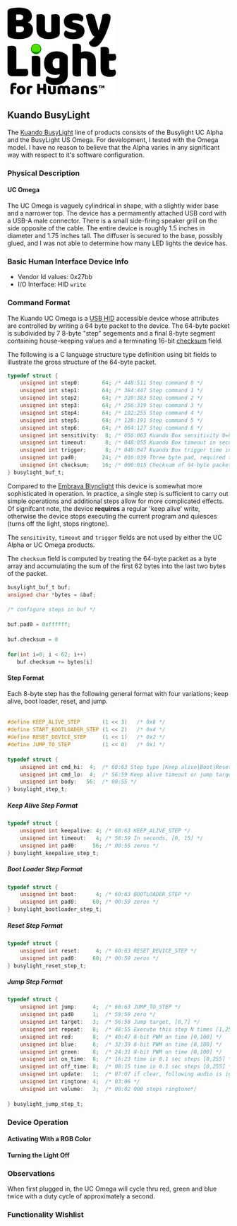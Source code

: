 ![BusyLight Project Logo][1]

## Kuando BusyLight

The [Kuando BusyLight][0] line of products consists of the Busylight UC Alpha and the
BusyLight US Omega. For development, I tested with the Omega model. I have no
reason to believe that the Alpha varies in any significant way with respect to
it's software configuration.

### Physical Description

#### UC Omega

The UC Omega is vaguely cylindrical in shape, with a slightly wider
base and a narrower top. The device has a permamently attached USB
cord with a USB-A male connector. There is a small side-firing speaker
grill on the side opposite of the cable. The entire device is roughly
1.5 inches in diameter and 1.75 inches tall. The diffuser is secured
to the base, possibly glued, and I was not able to determine how many
LED lights the device has. 

### Basic Human Interface Device Info

- Vendor Id values: 0x27bb
- I/O Interface: HID `write`

### Command Format

The Kuando UC Omega is a [USB HID][H] accessible device whose
attributes are controlled by writing a 64 byte packet to the device.
The 64-byte packet is subdivided by 7 8-byte "step" segements and a
final 8-byte segment containing house-keeping values and a terminating
16-bit [checksum][CHKSUM] field.

The following is a C language structure type definition using bit
fields to illustrate the gross structure of the 64-byte packet.

```C
typedef struct {
	unsigned int step0:       64; /* 448:511 Step command 0 */
	unsigned int step1:       64; /* 384:447 Step command 1 */
	unsigned int step2:       64; /* 320:383 Step command 2 */
	unsigned int step3:       64; /* 256:319 Step command 3 */
	unsigned int step4:       64; /* 192:255 Step command 4 */
	unsigned int step5:       64; /* 128:191 Step command 5 */
	unsigned int step6:       64; /* 064:127 Step command 6 */
	unsigned int sensitivity:  8; /* 056:063 Kuando Box sensitivity 0=hi, 31=low [0,31] */
	unsigned int timeout:      8; /* 048:055 Kuando Box timeout in seconds [1,30] */
	unsigned int trigger;      8; /* 040:047 Kuando Box trigger time in ms [1, 250] */
	unsigned int pad0;        24; /* 016:039 Three byte pad, required to be 0xffffff */	
	unsigned int checksum;    16; /* 000:015 Checksum of 64-byte packet */
} busylight_buf_t;
```

Compared to the [Embrava Blynclight][Embrava] this device is somewhat more
sophisticated in operation. In practice, a single step is sufficient
to carry out simple operations and additional steps allow for more
complicated effects. Of signifcant note, the device **requires** a regular
'keep alive' write, otherwise the device stops executing the current
program and quiesces (turns off the light, stops ringtone).

The `sensitivity`, `timeout` and `trigger` fields are not used by either
the UC Alpha or UC Omega products.

The `checksum` field is computed by treating the 64-byte packet as a
byte array and accumulating the sum of the first 62 bytes into the
last two bytes of the packet.

```C
busylight_buf_t buf;
unsigned char *bytes = &buf;

/* configure steps in buf */

buf.pad0 = 0xffffff;

buf.checksum = 0

for(int i=0; i < 62; i++)
   buf.checksum += bytes[i]
```


#### Step Format

Each 8-byte step has the following general format with four
variations; keep alive, boot loader, reset, and jump.

```C

#define KEEP_ALIVE_STEP       (1 << 3)   /* 0x8 */
#define START_BOOTLOADER_STEP (1 << 2)   /* 0x4 */
#define RESET_DEVICE_STEP     (1 << 1)   /* 0x2 */
#define JUMP_TO_STEP          (1 << 0)   /* 0x1 */

typedef struct {
	unsigned int cmd_hi:  4;  /* 60:63 Step type [Keep alive|Boot|Reset|Jump] */
	unsigned int cmd_lo:  4;  /* 56:59 Keep alive timeout or jump target*/
	unsigned int body:   56:  /* 00:55 */
} busylight_step_t;
```

##### Keep Alive Step Format

```C
typedef struct {
    unsigned int keepalive: 4; /* 60:63 KEEP_ALIVE_STEP */
	unsigned int timeout:   4; /* 56:59 In seconds, [0, 15] */
	unsigned int pad0:     56; /* 00:55 zeros */
} busylight_keepalive_step_t;	
```

##### Boot Loader Step Format

```C
typedef struct {
    unsigned int boot:      4; /* 60:63 BOOTLOADER_STEP */
	unsigned int pad0:     60; /* 00:59 zeros */
} busylight_bootloader_step_t;
```

##### Reset Step Format
```C
typedef struct {
    unsigned int reset:     4; /* 60:63 RESET_DEVICE_STEP */
	unsigned int pad0:     60; /* 00:59 zeros */
} busylight_reset_step_t;
```

##### Jump Step Format
```C
typedef struct {
    unsigned int jump:     4;  /* 60:63 JUMP_TO_STEP */
	unsigned int pad0      1;  /* 59:59 zero */
	unsigned int target:   3;  /* 56:58 Jump target, [0,7] */
	unsigned int repeat:   8;  /* 48:55 Execute this step N times [1,255] */
	unsigned int red:      8;  /* 40:47 8-bit PWM on time [0,100] */
	unsigned int blue:     8;  /* 32:39 8-bit PWM on time [0,100] */
	unsigned int green:    8;  /* 24:31 8-bit PWM on time [0,100] */
	unsigned int on_time:  8;  /* 16:23 time in 0.1 sec steps [0,255] */
	unsigned int off_time: 8;  /* 08:15 time in 0.1 sec steps [0,255] */
	unsigned int update:   1;  /* 07:07 if clear, following audio is ignored*/
	unsigned int ringtone: 4;  /* 03:06 */
	unsigned int volume:   3;  /* 00:02 000 stops ringtone*/	

} busylight_jump_step_t;
```

### Device Operation

#### Activating With a RGB Color

#### Turning the Light Off

### Observations

When first plugged in, the UC Omega will cycle thru red, green and blue twice with
a duty cycle of approximately a second. 


### Functionality Wishlist


[0]: https://busylight.com
[1]: https://github.com/JnyJny/busylight/blob/master/docs/assets/BusyLightLogo.png
[H]: https://github.com/libusb/hidapi
[Embrava]: https://github.com/JnyJny/busylight/blob/master/docs/devices/embrava.md
[CHKSUM]: https://wikipedia.com/checksum
